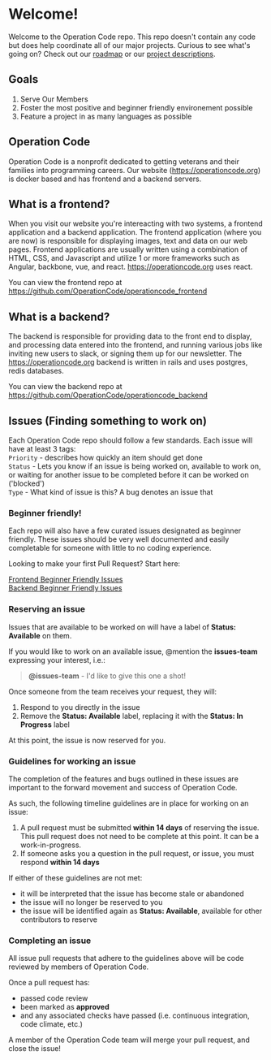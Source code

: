 # Welcome!
Welcome to the Operation Code repo. This repo doesn't contain any code but does help coordinate all of our major projects. 
Curious to see what's going on? Check out our [roadmap](https://github.com/OperationCode/operationcode/projects/4) or our
[project descriptions](https://github.com/OperationCode/GETTING_STARTED).

## Goals
1. Serve Our Members
2. Foster the most positive and beginner friendly environement possible
3. Feature a project in as many languages as possible

## Operation Code
Operation Code is a nonprofit dedicated to getting veterans and their families into programming careers.
Our website (https://operationcode.org) is docker based and has frontend and a backend servers.

## What is a frontend?

When you visit our website you're intereacting with two systems, a frontend application and a backend application.
The frontend application (where you are now) is responsible for displaying images, text and data on our web pages.
Frontend applications are usually written using a combination of HTML, CSS, and Javascript and utilize 1 or more
frameworks such as Angular, backbone, vue, and react. https://operationcode.org uses react.

You can view the frontend repo at https://github.com/OperationCode/operationcode_frontend

## What is a backend?

The backend is responsible for providing data to the front end to display, and processing data entered into the
frontend, and running various jobs like inviting new users to slack, or signing them up for our newsletter. The
https://operationcode.org backend is written in rails and uses postgres, redis databases.

You can view the backend repo at https://github.com/OperationCode/operationcode_backend

## Issues (Finding something to work on)

Each Operation Code repo should follow a few standards. Each issue will have at least 3 tags:  
`Priority` - describes how quickly an item should get done  
`Status` - Lets you know if an issue is being worked on, available to work on, or waiting for another issue to be completed before it can be worked on ('blocked')  
`Type` - What kind of issue is this? A bug denotes an issue that   

### Beginner friendly!
Each repo will also have a few curated issues designated as beginner friendly.
These issues should be very well documented and easily completable for someone with little to no coding experience.

Looking to make your first Pull Request? Start here:  

[Frontend Beginner Friendly Issues](https://github.com/OperationCode/operationcode_frontend/issues?q=is%3Aopen+is%3Aissue+label%3A%22beginner+friendly%22)  
[Backend Beginner Friendly Issues](https://github.com/OperationCode/operationcode_backend/issues?q=is%3Aopen+is%3Aissue+label%3A%22beginner+friendly%22)  

### Reserving an issue

Issues that are available to be worked on will have a label of **Status: Available** on them.

If you would like to work on an available issue, @mention the **issues-team** expressing your interest, i.e.:

> **@issues-team** - I'd like to give this one a shot!

Once someone from the team receives your request, they will:

1. Respond to you directly in the issue
2. Remove the **Status: Available** label, replacing it with the **Status: In Progress** label

At this point, the issue is now reserved for you.

### Guidelines for working an issue

The completion of the features and bugs outlined in these issues are important to the forward movement and success of Operation Code.

As such, the following timeline guidelines are in place for working on an issue:

1. A pull request must be submitted **within 14 days** of reserving the issue.  This pull request does not need to be complete at this point.  It can be a work-in-progress.
2. If someone asks you a question in the pull request, or issue, you must respond **within 14 days**

If either of these guidelines are not met:

- it will be interpreted that the issue has become stale or abandoned
- the issue will no longer be reserved to you
- the issue will be identified again as **Status: Available**, available for other contributors to reserve

### Completing an issue

All issue pull requests that adhere to the guidelines above will be code reviewed by members of Operation Code.

Once a pull request has:

- passed code review
- been marked as **approved**
- and any associated checks have passed (i.e. continuous integration, code climate, etc.)

A member of the Operation Code team will merge your pull request, and close the issue!
